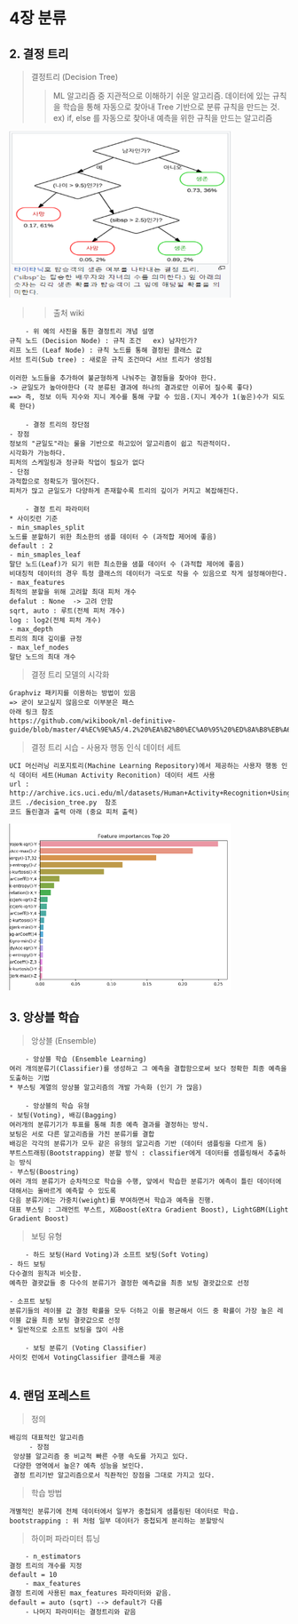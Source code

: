 # 4장 분류

## 2. 결정 트리

> 결정트리 (Decision Tree) <br>
>> ML 알고리즘 중 지관적으로 이해하기 쉬운 알고리즘.
>> 데이터에 있는 규칙을 학습을 통해 자동으로 찾아내 Tree 기반으로 분류 규칙을 만드는 것.
>> ex) if, else 를 자동으로 찾아내 예측을 위한 규칙을 만드는 알고리즘 

<img src="./pic/decision_tree_01.PNG" width="400px" height="300px"></img> <br>
>> 출처 wiki <br>
```
    - 위 예의 사진을 통한 결정트리 개념 설명
규칙 노드 (Decision Node) : 규칙 조건   ex) 남자인가?
리프 노드 (Leaf Node) : 규칙 노드를 통해 결정된 클래스 값
서브 트리(Sub tree) : 새로운 규칙 조건마다 서브 트리가 생성됨

이러한 노드들을 추가하여 불균형하게 나눠주는 결정들을 찾아야 한다.  
-> 균일도가 높아야한다 (각 분류된 결과에 하나의 결과로만 이루어 질수록 좋다)
==> 즉, 정보 이득 지수와 지니 계수를 통해 구할 수 있음.(지니 계수가 1(높은)수가 되도록 한다)

    - 결정 트리의 장단점
- 장점
정보의 "균일도"라는 룰을 기반으로 하고있어 알고리즘이 쉽고 직관적이다.
시각화가 가능하다.
피처의 스케일링과 정규화 작업이 필요가 없다
- 단점
과적합으로 정확도가 떨어진다.
피처가 많고 균일도가 다양하게 존재할수록 트리의 깊이가 커지고 복잡해진다.

    - 결정 트리 파라미터
* 사이킷런 기준
- min_smaples_split
노드를 분할하기 위한 최소한의 샘플 데이터 수 (과적합 제어에 좋음)
default : 2  
- min_smaples_leaf
말단 노드(Leaf)가 되기 위한 최소한을 샘플 데이터 수 (과적합 제어에 좋음)
비대칭적 데이터의 경우 특정 클래스의 데이터가 극도로 작을 수 있음으로 작게 설정해야한다.
- max_features
최적의 분할을 위해 고려할 최대 피처 개수  
defalut : None  -> 고려 안함
sqrt, auto : 루트(전체 피처 개수)
log : log2(전체 피처 개수) 
- max_depth
트리의 최대 깊이를 규정
- max_lef_nodes
말단 노드의 최대 개수
```

> 결정 트리 모델의 시각화

```
Graphviz 패키지를 이용하는 방법이 있음
=> 굳이 보고싶지 않음으로 이부분은 패스
아래 링크 참조 
https://github.com/wikibook/ml-definitive-guide/blob/master/4%EC%9E%A5/4.2%20%EA%B2%B0%EC%A0%95%20%ED%8A%B8%EB%A6%AC.ipynb
```

> 결정 트리 시습 - 사용자 행동 인식 데이터 세트
```
UCI 머신러닝 리포지토리(Machine Learning Repository)에서 제공하는 사용자 행동 인식 데이터 세트(Human Activity Reconition) 데이터 세트 사용
url : http://archive.ics.uci.edu/ml/datasets/Human+Activity+Recognition+Using+Smartphones
코드 ./decision_tree.py  참조
코드 돌린결과 출력 아래 (중요 피처 출력)
```
<img src="./pic/decision_tree_code_result_01.PNG" width="400px" height="300px"></img> <br>

## 3. 앙상블 학습
> 앙상블 (Ensemble)
```
    - 앙상블 학습 (Ensemble Learning)
여러 개의분류기(Classifier)를 생성하고 그 예측을 결합함으로써 보다 정확한 최종 예측을 도출하는 기법
* 부스팅 계열의 앙상블 알고리즘의 개발 가속화 (인기 가 많음)

    - 앙상블의 학습 유형
- 보팅(Voting), 배깅(Bagging)
여러개의 분류기기가 투표를 통해 최종 예측 결과를 결정하는 방식.
보팅은 서로 다른 알고리즘을 가진 분류기를 결합
배깅은 각각의 분류기가 모두 같은 유형의 알고리즘 기반 (데이터 샘플링을 다르게 둠)
부트스트래핑(Bootstrapping) 분할 방식 : classifier에게 데이터를 셈플링해서 추출하는 방식
- 부스팅(Boostring)
여러 개의 분류기가 순차적으로 학습을 수행, 앞에서 학습한 분류기가 예측이 틀린 데이터에 대해서는 올바르게 예측할 수 있도록
다음 분류기에는 가중치(weight)를 부여하면서 학습과 예측을 진행.
대표 부스팅 : 그래언트 부스트, XGBoost(eXtra Gradient Boost), LightGBM(Light Gradient Boost)
```
> 보팅 유형 
```
    - 하드 보팅(Hard Voting)과 소프트 보팅(Soft Voting)
- 하드 보팅
다수결의 원칙과 비슷함.
예측한 결괏값들 중 다수의 분류기가 결정한 예측값을 최종 보팅 결괏값으로 선정 

- 소프트 보팅 
분류기들의 레이블 값 결정 확률을 모두 더하고 이를 평균해서 이드 중 확률이 가장 높은 레이블 값을 최종 보팅 결괏값으로 선정
* 일반적으로 소프트 보팅을 많이 사용 

    - 보팅 분류기 (Voting Classifier)
사이킷 런에서 VotingClassifier 클래스를 제공 


```
## 4. 랜덤 포레스트 

> 정의
```
배깅의 대표적인 알고리즘
     - 장점
 앙상블 알고리즘 중 비교적 빠른 수행 속도를 가지고 있다.
 다양한 영역에서 높은? 예측 성능을 보인다.
 결정 트리기반 알고리즘으로서 직좐적인 장점을 그대로 가지고 있다.
```
> 학습 방법
```
개별적인 분류기에 전체 데이터에서 일부가 중첩되게 샘플링된 데이터로 학습.
bootstrapping : 위 처럼 일부 데이터가 중첩되게 분리하는 분할방식
```
> 하이퍼 파라미터 튜닝
```
    - n_estimators
결정 트리의 개수를 지정
default = 10
    - max_features
결정 트리에 사용된 max_features 파라미터와 같음.
default = auto (sqrt) --> default가 다름
    - 나머지 파라미터는 결정트리와 같음
```
